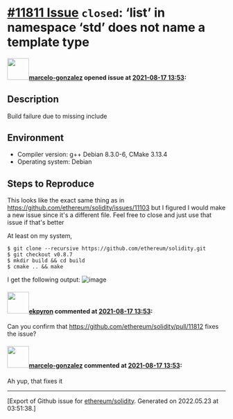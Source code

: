 # [\#11811 Issue](https://github.com/ethereum/solidity/issues/11811) `closed`: ‘list’ in namespace ‘std’ does not name a template type

#### <img src="https://avatars.githubusercontent.com/u/37846884?v=4" width="50">[marcelo-gonzalez](https://github.com/marcelo-gonzalez) opened issue at [2021-08-17 13:53](https://github.com/ethereum/solidity/issues/11811):

## Description

Build failure due to missing include

## Environment

- Compiler version: g++ Debian 8.3.0-6, CMake 3.13.4
- Operating system: Debian

## Steps to Reproduce

This looks like the exact same thing as in https://github.com/ethereum/solidity/issues/11103 but I figured I would make a new issue since it's a different file. Feel free to close and just use that issue if that's better

At least on my system,

```
$ git clone --recursive https://github.com/ethereum/solidity.git
$ git checkout v0.8.7
$ mkdir build && cd build
$ cmake .. && make
```

I get the following output:
![image](https://user-images.githubusercontent.com/37846884/129738139-90864f7b-af58-49c6-8ff6-8460e4155701.png)



#### <img src="https://avatars.githubusercontent.com/u/1347491?v=4" width="50">[ekpyron](https://github.com/ekpyron) commented at [2021-08-17 13:53](https://github.com/ethereum/solidity/issues/11811#issuecomment-900330700):

Can you confirm that https://github.com/ethereum/solidity/pull/11812 fixes the issue?

#### <img src="https://avatars.githubusercontent.com/u/37846884?v=4" width="50">[marcelo-gonzalez](https://github.com/marcelo-gonzalez) commented at [2021-08-17 13:53](https://github.com/ethereum/solidity/issues/11811#issuecomment-900353125):

Ah yup, that fixes it


-------------------------------------------------------------------------------



[Export of Github issue for [ethereum/solidity](https://github.com/ethereum/solidity). Generated on 2022.05.23 at 03:51:38.]
